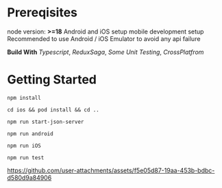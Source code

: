 # Prereqisites
node version: **>=18**
Android and iOS setup mobile development setup
Recommended to use Android / iOS Emulator to avoid any api failure

**Build With** 
_Typescript_, _ReduxSaga_, _Some Unit Testing_, _CrossPlatfrom_

# Getting Started
```
npm install
```
```
cd ios && pod install && cd ..
```
```
npm run start-json-server
```
```
npm run android
```
```
npm run iOS
```
```
npm run test
```


https://github.com/user-attachments/assets/f5e05d87-19aa-453b-bdbc-d580d9a84906
